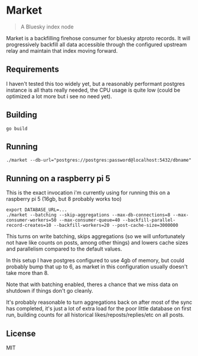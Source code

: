 # Market

> A Bluesky index node

Market is a backfilling firehose consumer for bluesky atproto records. It will
progressively backfill all data accessible through the configured upstream
relay and maintain that index moving forward.

## Requirements

I haven't tested this too widely yet, but a reasonably performant postgres
instance is all thats really needed, the CPU usage is quite low (could be
optimized a lot more but i see no need yet).

## Building

```
go build
```

## Running

```
./market --db-url="postgres://postgres:password@localhost:5432/dbname"
```

## Running on a raspberry pi 5

This is the exact invocation i'm currently using for running this on a raspberry pi 5 (16gb, but 8 probably works too)

```
export DATABASE_URL=...
./market --batching --skip-aggregations --max-db-connections=8 --max-consumer-workers=50 --max-consumer-queue=40 --backfill-parallel-record-creates=10 --backfill-workers=20 --post-cache-size=3000000
```

This turns on write batching, skips aggregations (so we will unfortunately not
have like counts on posts, among other things) and lowers cache sizes and
parallelism compared to the default values.

In this setup I have postgres configured to use 4gb of memory, but could
probably bump that up to 6, as market in this configuration usually doesn't
take more than 8.

Note that with batching enabled, theres a chance that we miss data on shutdown
if things don't go cleanly.

It's probably reasonable to turn aggregations back on after most of the sync
has completed, it's just a lot of extra load for the poor little database on
first run, building counts for all historical likes/reposts/replies/etc on all
posts.

## License

MIT
